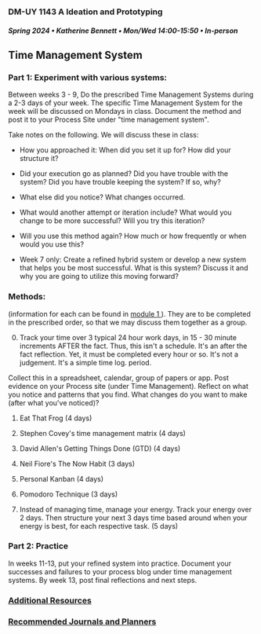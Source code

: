 ### DM-UY 1143 A Ideation and Prototyping
##### Spring 2024 • Katherine Bennett • Mon/Wed 14:00-15:50 • In-person


## Time Management System

### Part 1: Experiment with various systems:

Between weeks 3 - 9, Do the prescribed Time Management Systems during a 2-3 days of your week. The specific Time Management System for the week will be discussed on Mondays in class. Document the method and post it to your Process Site under "time management system". 

Take notes on the following. We will discuss these in class:

* How you approached it: When did you set it up for? How did your structure it? 

* Did your execution go as planned? Did you have trouble with the system? Did you have trouble keeping the system? If so, why?

* What else did you notice? What changes occurred.

* What would another attempt or iteration include? What would you change to be more successful? Will you try this iteration? 

* Will you use this method again? How much or how frequently or when would you use this?

* Week 7 only: Create a refined hybrid system or develop a new system that helps you be most successful. What is this system? Discuss it and why you are going to utilize this moving forward? 

### Methods:

(information for each can be found in <a href = "https://teaching.polishedsolid.com/ip/mod1/content/index.html#/list/jpo72fquYrIlo99cmkPQc6IJHr56Iyc9?_k=w9y2t4" >module 1 </a>). They are to be completed in the prescribed order, so that we may discuss them together as a group.

0. Track your time over 3 typical 24 hour work days, in 15 - 30 minute increments AFTER the fact. Thus, this isn't a schedule. It's an after the fact reflection. Yet, it must be completed every hour or so. It's not a judgement. It's a simple time log. period.

Collect this in a spreadsheet, calendar, group of papers or app. Post evidence on your Process site (under Time Management). Reflect on what you notice and patterns that you find. What changes do you want to make (after what you've noticed)?

1. Eat That Frog (4 days)

2. Stephen Covey's time management matrix (4 days)

3. David Allen's Getting Things Done (GTD) (4 days)

4. Neil Fiore's The Now Habit (3 days)

5. Personal Kanban (4 days)

6. Pomodoro Technique (3 days)

7. Instead of managing time, manage your energy. Track your energy over 2 days. Then structure your next 3 days time based around when your energy is best, for each respective task. (5 days)

### Part 2: Practice

In weeks 11-13, put your refined system into practice. Document your successes and failures to your process blog under time management systems. By week 13, post final reflections and next steps.


### [Additional Resources](productivity_resources.md)

### [Recommended Journals and Planners](Planners.md)
